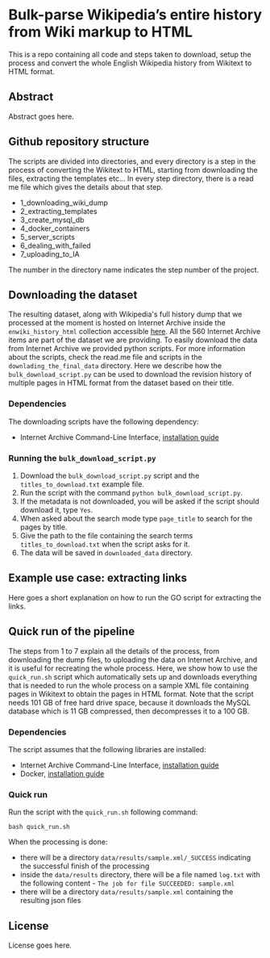 # Bulk-parse Wikipedia’s entire history from Wiki markup to HTML

This is a repo containing all code and steps taken to download, setup the process and convert the whole English Wikipedia history from Wikitext to HTML format.


## Abstract
Abstract goes here.


## Github repository structure
The scripts are divided into directories, and every directory is a step in the process of converting the Wikitext to HTML, starting from downloading the files, extracting the templates etc… In every step directory, there is a read me file which gives the details about that step.

* 1_downloading_wiki_dump
* 2_extracting_templates
* 3_create_mysql_db
* 4_docker_containers
* 5_server_scripts
* 6_dealing_with_failed
* 7_uploading_to_IA

The number in the directory name indicates the step number of the project.


## Downloading the dataset
The resulting dataset, along with Wikipedia's full history dump that we processed at the moment is hosted on Internet Archive inside the `enwiki_history_html` collection accessible [here](https://archive.org/details/enwiki_history_html). All the 560 Internet Archive items are part of the dataset we are providing. To easily download the data from Internet Archive we provided python scripts. For more information about the scripts, check the read.me file and scripts in the `downlading_the_final_data` directory. Here we describe how the `bulk_download_script.py` can be used to download the revision history of multiple pages in HTML format from the dataset based on their title.

### Dependencies
The downloading scripts have the following dependency:
* Internet Archive Command-Line Interface, [installation guide]( https://archive.org/services/docs/api/internetarchive/installation.html)

### Running the `bulk_download_script.py`
1. Download the `bulk_download_script.py` script and the `titles_to_download.txt` example file.
2. Run the script with the command `python bulk_download_script.py`.
3. If the metadata is not downloaded, you will be asked if the script should download it, type `Yes`.
4. When asked about the search mode type `page_title` to search for the pages by title.
5. Give the path to the file containing the search terms `titles_to_download.txt` when the script asks for it.
6. The data will be saved in `downloaded_data` directory.


## Example use case: extracting links
Here goes a short explanation on how to run the GO script for extracting the links.


## Quick run of the pipeline
The steps from 1 to 7 explain all the details of the process, from downloading the dump files, to uploading the data on Internet Archive, and it is useful for recreating the whole process.
Here, we show how to use the `quick_run.sh` script which automatically sets up and downloads everything that is needed to run the whole process on a sample XML file containing pages in Wikitext to obtain the pages in HTML format. Note that the script needs 101 GB of free hard drive space, because it downloads the MySQL database which is 11 GB compressed, then decompresses it to a 100 GB.

### Dependencies
The script assumes that the following libraries are installed:
* Internet Archive Command-Line Interface, [installation guide]( https://archive.org/services/docs/api/internetarchive/installation.html)
* Docker, [installation guide](https://docs.docker.com/v17.12/install/)

### Quick run
Run the script with the `quick_run.sh` following command:
```
bash quick_run.sh
```
When the processing is done:
- there will be a directory `data/results/sample.xml/_SUCCESS` indicating the successful finish of the processing 
- inside the `data/results` directory, there will be a file named `log.txt` with the following content - `The job for file SUCCEEDED: sample.xml`
- there will be a directory `data/results/sample.xml` containing the resulting json files


## License
License goes here.
